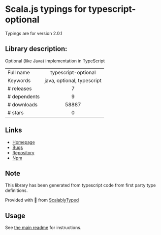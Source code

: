 
# Scala.js typings for typescript-optional

Typings are for version 2.0.1

## Library description:
Optional (like Java) implementation in TypeScript

|                    |                 |
| ------------------ | :-------------: |
| Full name          | typescript-optional |
| Keywords           | java, optional, typescript |
| # releases         | 7 |
| # dependents       | 9 |
| # downloads        | 58887 |
| # stars            | 0 |

## Links
- [Homepage](https://github.com/bromne/typescript-optional#readme)
- [Bugs](https://github.com/bromne/typescript-optional/issues)
- [Repository](https://github.com/bromne/typescript-optional)
- [Npm](https://www.npmjs.com/package/typescript-optional)
    


## Note
This library has been generated from typescript code from first party type definitions.

Provided with :purple_heart: from [ScalablyTyped](https://github.com/oyvindberg/ScalablyTyped)

## Usage
See [the main readme](../../readme.md) for instructions.


